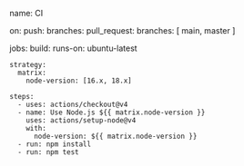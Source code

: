 
name: CI

on:
  push:
    branches:
  pull_request:
    branches: [ main, master ]

jobs:
  build:
    runs-on: ubuntu-latest

    strategy:
      matrix:
        node-version: [16.x, 18.x]

    steps:
      - uses: actions/checkout@v4
      - name: Use Node.js ${{ matrix.node-version }}
        uses: actions/setup-node@v4
        with:
          node-version: ${{ matrix.node-version }}
      - run: npm install
      - run: npm test
